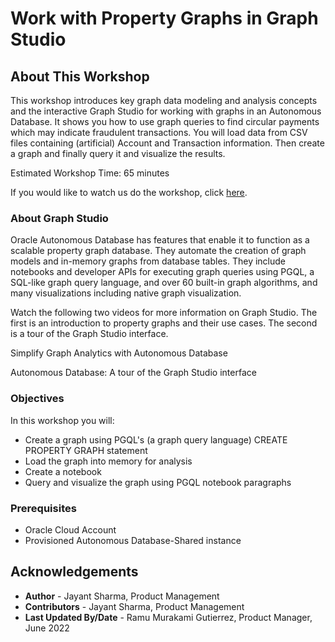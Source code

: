 # Work with Property Graphs in Graph Studio

## About This Workshop

This workshop introduces key graph data modeling and analysis concepts and the interactive Graph Studio for working with graphs in an Autonomous Database. It shows you how to use graph queries to find circular payments which may indicate fraudulent transactions. You will load data from CSV files containing (artificial) Account and Transaction information. Then create a graph and finally query it and visualize the results.

Estimated Workshop Time: 65 minutes


<if type="odbw">If you would like to watch us do the workshop, click [here](https://youtu.be/Ymk9TE9Q2K4).</if>

### About Graph Studio
Oracle Autonomous Database has features that enable it to function as a scalable property graph database. They automate the creation of graph models and in-memory graphs from database tables. They include notebooks and developer APIs for executing graph queries using PGQL, a SQL-like graph query language, and over 60 built-in graph algorithms, and many visualizations including native graph visualization.

Watch the following two videos for more information on Graph Studio. The first is an introduction to property graphs and their use cases. The second is a tour of the Graph Studio interface.

[](youtube:eCd-969hrak)   Simplify Graph Analytics with Autonomous Database   

[](youtube:S6Q-IJcBkU0)   Autonomous Database: A tour of the Graph Studio interface

### Objectives

In this workshop you will:
* Create a graph using PGQL's (a graph query language) CREATE PROPERTY GRAPH statement
* Load the graph into memory for analysis
* Create a notebook
* Query and visualize the graph using PGQL notebook paragraphs

### Prerequisites

* Oracle Cloud Account   
* Provisioned Autonomous Database-Shared instance  
<!---
* A database user with the correct roles and privileges for working with **Graph Studio**. That is, successful completion of Lab 1 of the [Get Started with Graph Studio workshop](https://oracle.github.io/learning-library/data-management-library/autonomous-database/shared/adb-graph/workshops/freetier/index.html?lab=lab-1-create-graph-user)
--->



## Acknowledgements
* **Author** - Jayant Sharma, Product Management
* **Contributors** -  Jayant Sharma, Product Management
* **Last Updated By/Date** - Ramu Murakami Gutierrez, Product Manager, June 2022
